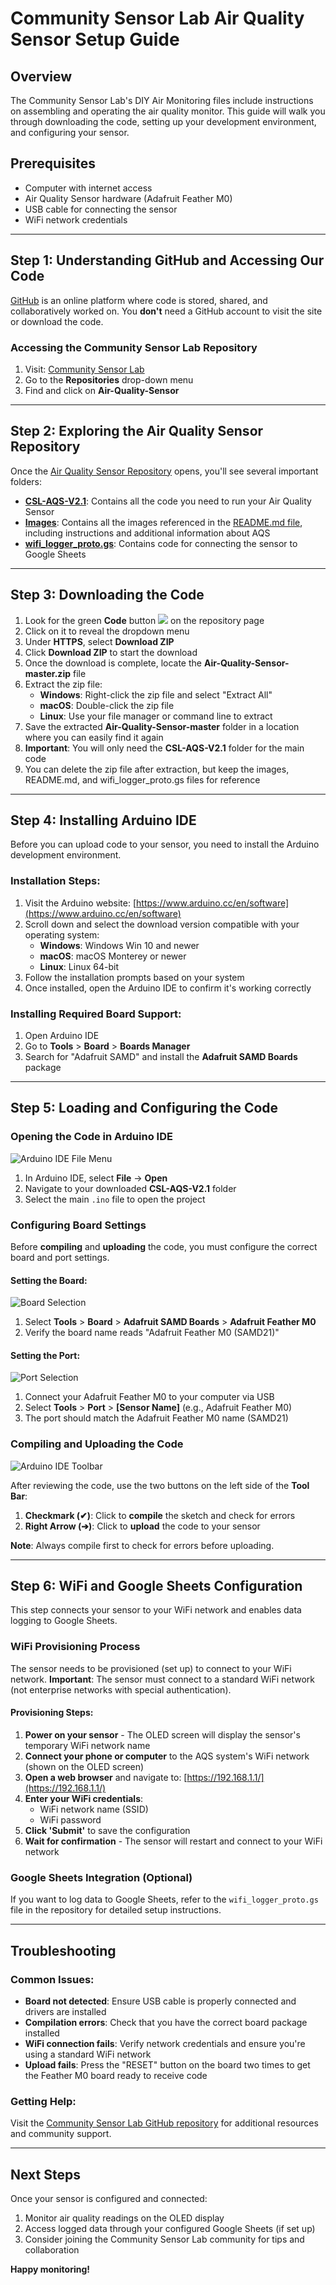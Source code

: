 # Community Sensor Lab Air Quality Sensor Setup Guide

## Overview
The Community Sensor Lab's DIY Air Monitoring files include instructions on assembling and operating the air quality monitor. This guide will walk you through downloading the code, setting up your development environment, and configuring your sensor.

## Prerequisites
- Computer with internet access
- Air Quality Sensor hardware (Adafruit Feather M0)
- USB cable for connecting the sensor
- WiFi network credentials

---

## Step 1: Understanding GitHub and Accessing Our Code

[GitHub](https://github.com/) is an online platform where code is stored, shared, and collaboratively worked on. You **don't** need a GitHub account to visit the site or download the code.

### Accessing the Community Sensor Lab Repository

1. Visit: [Community Sensor Lab](https://github.com/Community-Sensor-Lab)
2. Go to the **Repositories** drop-down menu
3. Find and click on **Air-Quality-Sensor**

---

## Step 2: Exploring the Air Quality Sensor Repository

Once the [Air Quality Sensor Repository](https://github.com/Community-Sensor-Lab/Air-Quality-Sensor) opens, you'll see several important folders:

- **[CSL-AQS-V2.1](https://github.com/Community-Sensor-Lab/Air-Quality-Sensor/tree/master/CSL-AQS-V4)**: Contains all the code you need to run your Air Quality Sensor
- **[Images](https://github.com/Community-Sensor-Lab/Air-Quality-Sensor/tree/master/images)**: Contains all the images referenced in the [README.md file](https://github.com/Community-Sensor-Lab/Air-Quality-Sensor/blob/master/README.md), including instructions and additional information about AQS
- **[wifi_logger_proto.gs](https://github.com/Community-Sensor-Lab/Air-Quality-Sensor/blob/master/wifi_logger_proto.gs)**: Contains code for connecting the sensor to Google Sheets

---

## Step 3: Downloading the Code

1. Look for the green **Code** button ![](../images/green_code_button.JPG) on the repository page
2. Click on it to reveal the dropdown menu
3. Under **HTTPS**, select **Download ZIP**
4. Click **Download ZIP** to start the download
5. Once the download is complete, locate the **Air-Quality-Sensor-master.zip** file
6. Extract the zip file:
   - **Windows**: Right-click the zip file and select "Extract All"
   - **macOS**: Double-click the zip file
   - **Linux**: Use your file manager or command line to extract
7. Save the extracted **Air-Quality-Sensor-master** folder in a location where you can easily find it again
8. **Important**: You will only need the **CSL-AQS-V2.1** folder for the main code
9. You can delete the zip file after extraction, but keep the images, README.md, and wifi_logger_proto.gs files for reference

---

## Step 4: Installing Arduino IDE

Before you can upload code to your sensor, you need to install the Arduino development environment.

### Installation Steps:

1. Visit the Arduino website: [https://www.arduino.cc/en/software](https://www.arduino.cc/en/software)
2. Scroll down and select the download version compatible with your operating system:
   - **Windows**: Windows Win 10 and newer
   - **macOS**: macOS Monterey or newer
   - **Linux**: Linux 64-bit
3. Follow the installation prompts based on your system
4. Once installed, open the Arduino IDE to confirm it's working correctly

### Installing Required Board Support:
1. Open Arduino IDE
2. Go to **Tools** > **Board** > **Boards Manager**
3. Search for "Adafruit SAMD" and install the **Adafruit SAMD Boards** package

---

## Step 5: Loading and Configuring the Code

### Opening the Code in Arduino IDE

![Arduino IDE File Menu](../images/CSL_Air_Quality_Sensor_AQS_GitHub1.JPG)

1. In Arduino IDE, select **File** → **Open**
2. Navigate to your downloaded **CSL-AQS-V2.1** folder
3. Select the main `.ino` file to open the project

### Configuring Board Settings

Before **compiling** and **uploading** the code, you must configure the correct board and port settings.

#### Setting the Board:
![Board Selection](../images/CSL_Air_Quality_Sensor_AQS_GitHub2.JPG)

1. Select **Tools** > **Board** > **Adafruit SAMD Boards** > **Adafruit Feather M0**
2. Verify the board name reads "Adafruit Feather M0 (SAMD21)"

#### Setting the Port:
![Port Selection](../images/CSL_Air_Quality_Sensor_AQS_GitHub3.JPG)

1. Connect your Adafruit Feather M0 to your computer via USB
2. Select **Tools** > **Port** > **[Sensor Name]** (e.g., Adafruit Feather M0)
3. The port should match the Adafruit Feather M0 name (SAMD21)

### Compiling and Uploading the Code

![Arduino IDE Toolbar](../images/CSL_Air_Quality_Sensor_AQS_GitHub4.JPG)

After reviewing the code, use the two buttons on the left side of the **Tool Bar**:

1. **Checkmark (✔)**: Click to **compile** the sketch and check for errors
2. **Right Arrow (➔)**: Click to **upload** the code to your sensor

**Note**: Always compile first to check for errors before uploading.

---

## Step 6: WiFi and Google Sheets Configuration

This step connects your sensor to your WiFi network and enables data logging to Google Sheets.

### WiFi Provisioning Process

The sensor needs to be provisioned (set up) to connect to your WiFi network. **Important**: The sensor must connect to a standard WiFi network (not enterprise networks with special authentication).

#### Provisioning Steps:

1. **Power on your sensor** - The OLED screen will display the sensor's temporary WiFi network name
2. **Connect your phone or computer** to the AQS system's WiFi network (shown on the OLED screen)
3. **Open a web browser** and navigate to: [https://192.168.1.1/](https://192.168.1.1/)
4. **Enter your WiFi credentials**:
   - WiFi network name (SSID)
   - WiFi password
5. **Click 'Submit'** to save the configuration
6. **Wait for confirmation** - The sensor will restart and connect to your WiFi network

### Google Sheets Integration (Optional)

If you want to log data to Google Sheets, refer to the `wifi_logger_proto.gs` file in the repository for detailed setup instructions.

---

## Troubleshooting

### Common Issues:

- **Board not detected**: Ensure USB cable is properly connected and drivers are installed
- **Compilation errors**: Check that you have the correct board package installed
- **WiFi connection fails**: Verify network credentials and ensure you're using a standard WiFi network
- **Upload fails**: Press the "RESET" button on the board two times to get the Feather M0 board ready to receive code

### Getting Help:

Visit the [Community Sensor Lab GitHub repository](https://github.com/Community-Sensor-Lab/Air-Quality-Sensor) for additional resources and community support.

---

## Next Steps

Once your sensor is configured and connected:
1. Monitor air quality readings on the OLED display
2. Access logged data through your configured Google Sheets (if set up)
3. Consider joining the Community Sensor Lab community for tips and collaboration

**Happy monitoring!**